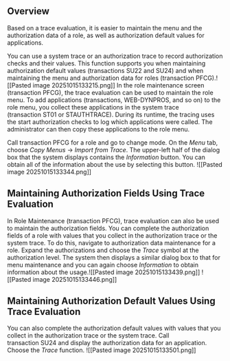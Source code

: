 ## Overview

Based on a trace evaluation, it is easier to maintain the menu and the authorization data of a role, as well as authorization default values for applications.

You can use a system trace or an authorization trace to record authorization checks and their values. This function supports you when maintaining authorization default values (transactions SU22 and SU24) and when maintaining the menu and authorization data for roles (transaction PFCG).![[Pasted image 20251015133215.png]]
In the role maintenance screen (transaction PFCG), the trace evaluation can be used to maintain the role menu. To add applications (transactions, WEB-DYNPROS, and so on) to the role menu, you collect these applications in the system trace (transaction ST01 or STAUTHTRACE). During its runtime, the tracing uses the start authorization checks to log which applications were called. The administrator can then copy these applications to the role menu.

Call transaction PFCG for a role and go to change mode. On the _Menu_ tab, choose _Copy Menus_ → _Import from Trace_. The upper-left half of the dialog box that the system displays contains the _Information_ button. You can obtain all of the information about the use by selecting this button.
![[Pasted image 20251015133344.png]]
## Maintaining Authorization Fields Using Trace Evaluation

In Role Maintenance (transaction PFCG), trace evaluation can also be used to maintain the authorization fields. You can complete the authorization fields of a role with values that you collect in the authorization trace or the system trace. To do this, navigate to authorization data maintenance for a role. Expand the authorizations and choose the _Trace_ symbol at the authorization level. The system then displays a similar dialog box to that for menu maintenance and you can again choose _Information_ to obtain information about the usage.![[Pasted image 20251015133439.png]]
![[Pasted image 20251015133446.png]]
## Maintaining Authorization Default Values Using Trace Evaluation

You can also complete the authorization default values with values that you collect in the authorization trace or the system trace. Call transaction SU24 and display the authorization data for an application. Choose the _Trace_ function.
![[Pasted image 20251015133501.png]]
